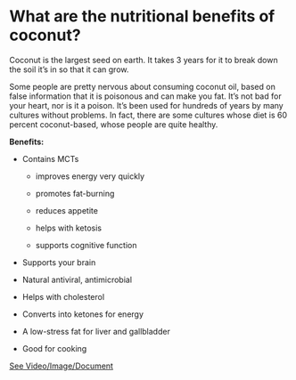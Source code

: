 # What are the nutritional benefits of coconut?

Coconut is the largest seed on earth. It takes 3 years for it to break down the soil it’s in so that it can grow.

Some people are pretty nervous about consuming coconut oil, based on false information that it is poisonous and can make you fat. It’s not bad for your heart, nor is it a poison. It’s been used for hundreds of years by many cultures without problems. In fact, there are some cultures whose diet is 60 percent coconut-based, whose people are quite healthy.

**Benefits:**

- Contains MCTs

    - improves energy very quickly

    - promotes fat-burning

    - reduces appetite

    - helps with ketosis

    - supports cognitive function

- Supports your brain

- Natural antiviral, antimicrobial

- Helps with cholesterol

- Converts into ketones for energy

- A low-stress fat for liver and gallbladder

- Good for cooking

 [See Video/Image/Document](https://hls-player.drberg.com/asset?path=migrated-assets/amazing-coconut-oil-benefits-mcts-drberg)